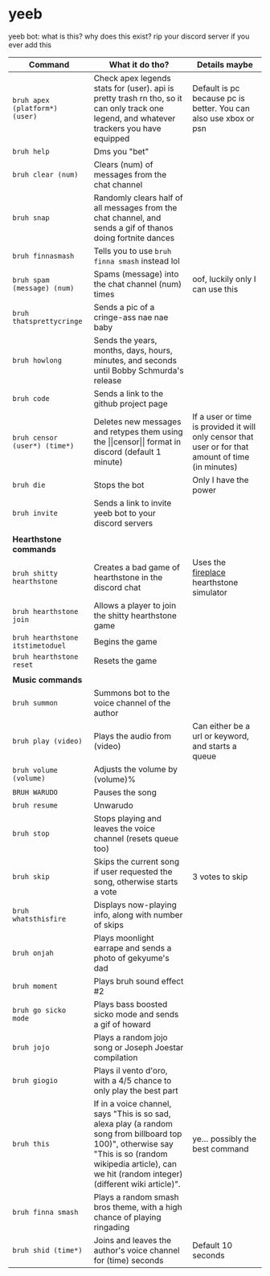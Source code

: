 # yeeb
yeeb bot: what is this? why does this exist? rip your discord server if you ever add this

| Command | What it do tho? | Details maybe |
|----------------------------------|---------------------------------------------------------------------------------------------------------------------------------------------------------------------------------------------------------------|-----------------------------------------------------------------------------------------------------|
| `bruh apex (platform*) (user)` | Check apex legends stats for (user). api is pretty trash rn tho, so it can only track one legend, and whatever trackers you have equipped | Default is pc because pc is better. You can also use xbox or psn |
| `bruh help` | Dms you "bet" |  |
| `bruh clear (num)` | Clears (num) of messages from the chat channel |  |
| `bruh snap` | Randomly clears half of all messages from the chat channel, and sends a gif of thanos doing fortnite dances |  |
| `bruh finnasmash` | Tells you to use `bruh finna smash` instead lol |  |
| `bruh spam (message) (num)` | Spams (message) into the chat channel (num) times | oof, luckily only I can use this |
| `bruh thatsprettycringe` | Sends a pic of a cringe-ass nae nae baby |  |
| `bruh howlong` | Sends the years, months, days, hours, minutes, and seconds until Bobby Schmurda's release |  |
| `bruh code` | Sends a link to the github project page |  |
| `bruh censor (user*) (time*)` | Deletes new messages and retypes them using the \|\|censor\|\| format in discord (default 1 minute) | If a user or time is provided it will only censor that user or for that amount of time (in minutes) |
| `bruh die` | Stops the bot | Only I have the power |
| `bruh invite` | Sends a link to invite yeeb bot to your discord servers |  |
|  |  |  |
| **Hearthstone commands** |  |  |
| `bruh shitty hearthstone` | Creates a bad game of hearthstone in the discord chat | Uses the [fireplace](https://github.com/jleclanche/fireplace) hearthstone simulator |
| `bruh hearthstone join` | Allows a player to join the shitty hearthstone game |  |
| `bruh hearthstone itstimetoduel` | Begins the game |  |
| `bruh hearthstone reset` | Resets the game |  |
|  |  |  |
| **Music commands** |  |  |
| `bruh summon` | Summons bot to the voice channel of the author |  |
| `bruh play (video)` | Plays the audio from (video) | Can either be a url or keyword, and starts a queue |
| `bruh volume (volume)` | Adjusts the volume by (volume)% |  |
| `BRUH WARUDO` | Pauses the song |  |
| `bruh resume` | Unwarudo |  |
| `bruh stop` | Stops playing and leaves the voice channel (resets queue too) |  |
| `bruh skip` | Skips the current song if user requested the song, otherwise starts a vote | 3 votes to skip |
| `bruh whatsthisfire` | Displays now-playing info, along with number of skips |  |
| `bruh onjah` | Plays moonlight earrape and sends a photo of gekyume's dad |  |
| `bruh moment` | Plays bruh sound effect #2 |  |
| `bruh go sicko mode` | Plays bass boosted sicko mode and sends a gif of howard |  |
| `bruh jojo` | Plays a random jojo song or Joseph Joestar compilation |  |
| `bruh giogio` | Plays il vento d'oro, with a 4/5 chance to only play the best part |  |
| `bruh this` | If in a voice channel, says "This is so sad, alexa play (a random song from billboard top 100)", otherwise say "This is so (random wikipedia article), can we hit (random integer) (different wiki article)". | ye… possibly the best command |
| `bruh finna smash` | Plays a random smash bros theme, with a high chance of playing ringading |  |
| `bruh shid (time*)` | Joins and leaves the author's voice channel for (time) seconds | Default 10 seconds |
